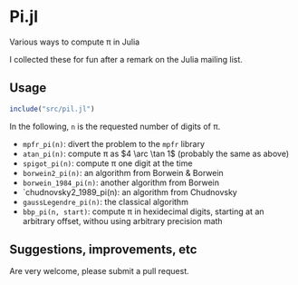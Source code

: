 # Pi.jl
Various ways to compute π in Julia

I collected these for fun after a remark on the Julia mailing list. 

## Usage

```julia
include("src/pil.jl")
```

In the following, `n` is the requested number of digits of π. 

- `mpfr_pi(n)`: divert the problem to the `mpfr` library
- `atan_pi(n)`: compute π as $4 \arc \tan 1$ (probably the same as above)
- `spigot_pi(n)`: compute π one digit at the time
- `borwein2_pi(n)`: an algorithm from Borwein & Borwein
- `borwein_1984_pi(n)`: another algorithm from Borwein
- `chudnovsky2_1989_pi(n): an algorithm from Chudnovsky
- `gaussLegendre_pi(n)`: the classical algorithm
- `bbp_pi(n, start)`: compute π in hexidecimal digits, starting at an arbitrary offset, withou using arbitrary precision math

## Suggestions, improvements, etc

Are very welcome, please submit a pull request. 
